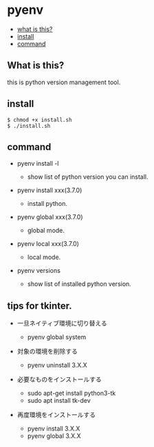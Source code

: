 # pyenv

* [what is this?](#what-is-this)
* [install](#install)
* [command](#command)

## What is this?
this is python version management tool.



## install
```
$ chmod +x install.sh
$ ./install.sh
```

## command
- pyenv install -l
  - show list of python version you can install.

- pyenv install xxx(3.7.0)
  - install python.

- pyenv global xxx(3.7.0)
  - global mode.

- pyenv local xxx(3.7.0)
  - local mode.

- pyenv versions
  - show list of installed python version.



## tips for tkinter.
- 一旦ネイティブ環境に切り替える
  - pyenv global system
 
- 対象の環境を削除する
  - pyenv uninstall 3.X.X
 
- 必要なものをインストールする
  - sudo apt-get install python3-tk
  - sudo apt install tk-dev
 
- 再度環境をインストールする
  - pyenv install 3.X.X
  - pyenv global 3.X.X

